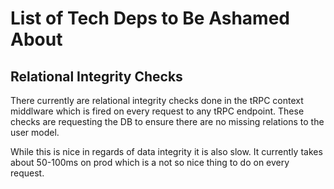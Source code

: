 # List of Tech Deps to Be Ashamed About

## Relational Integrity Checks

There currently are relational integrity checks done in the tRPC context middlware which is fired on every request to any tRPC endpoint. These checks are requesting the DB to ensure there are no missing relations to the user model.

While this is nice in regards of data integrity it is also slow. It currently takes about 50-100ms on prod which is a not so nice thing to do on every request.
